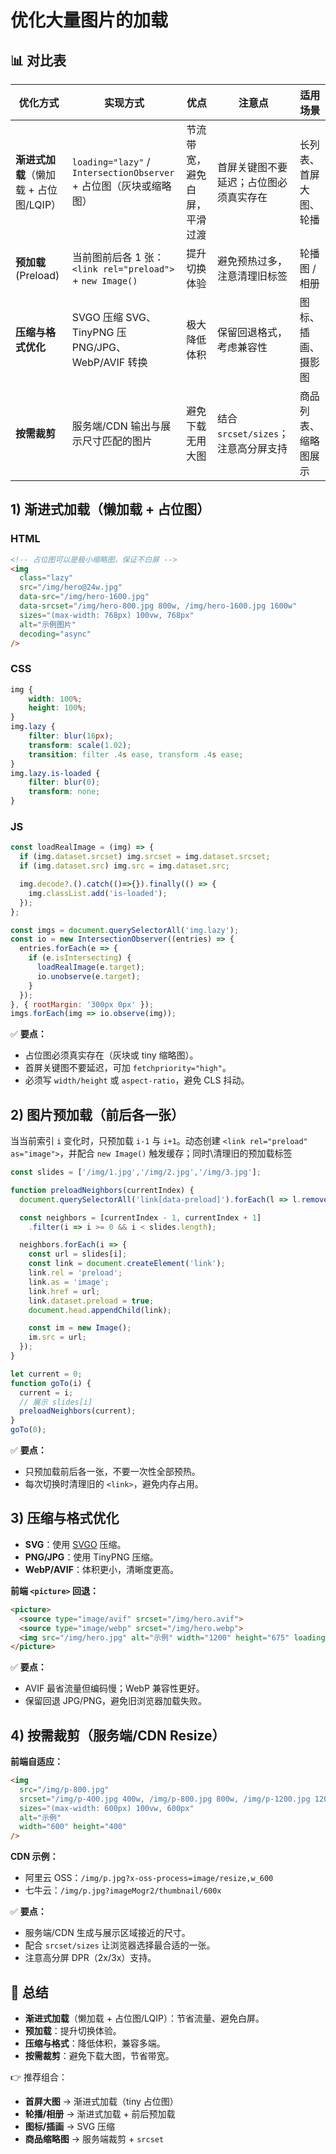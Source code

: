 # 优化大量图片的加载

## 📊 对比表

| 优化方式                               | 实现方式                                                     | 优点                         | 注意点                                 | 适用场景               |
| -------------------------------------- | ------------------------------------------------------------ | ---------------------------- | -------------------------------------- | ---------------------- |
| **渐进式加载**（懒加载 + 占位图/LQIP） | `loading="lazy"` / `IntersectionObserver` + 占位图（灰块或缩略图） | 节流带宽，避免白屏，平滑过渡 | 首屏关键图不要延迟；占位图必须真实存在 | 长列表、首屏大图、轮播 |
| **预加载** (Preload)                   | 当前图前后各 1 张：`<link rel="preload">` + `new Image()`    | 提升切换体验                 | 避免预热过多，注意清理旧标签           | 轮播图 / 相册          |
| **压缩与格式优化**                     | SVGO 压缩 SVG、TinyPNG 压 PNG/JPG、WebP/AVIF 转换            | 极大降低体积                 | 保留回退格式，考虑兼容性               | 图标、插画、摄影图     |
| **按需裁剪**                           | 服务端/CDN 输出与展示尺寸匹配的图片                          | 避免下载无用大图             | 结合 `srcset/sizes`；注意高分屏支持    | 商品列表、缩略图展示   |

## 1) 渐进式加载（懒加载 + 占位图）

### HTML

```html
<!-- 占位图可以是极小缩略图，保证不白屏 -->
<img
  class="lazy"
  src="/img/hero@24w.jpg"
  data-src="/img/hero-1600.jpg"
  data-srcset="/img/hero-800.jpg 800w, /img/hero-1600.jpg 1600w"
  sizes="(max-width: 768px) 100vw, 768px"
  alt="示例图片"
  decoding="async"
/>
```

### CSS

```css
img {
    width: 100%;
    height: 100%;
}
img.lazy {
    filter: blur(16px);
    transform: scale(1.02);
    transition: filter .4s ease, transform .4s ease;
}
img.lazy.is-loaded {
    filter: blur(0);
    transform: none;
}
```

### JS

```js
const loadRealImage = (img) => {
  if (img.dataset.srcset) img.srcset = img.dataset.srcset;
  if (img.dataset.src) img.src = img.dataset.src;

  img.decode?.().catch(()=>{}).finally(() => {
    img.classList.add('is-loaded');
  });
};

const imgs = document.querySelectorAll('img.lazy');
const io = new IntersectionObserver((entries) => {
  entries.forEach(e => {
    if (e.isIntersecting) {
      loadRealImage(e.target);
      io.unobserve(e.target);
    }
  });
}, { rootMargin: '300px 0px' });
imgs.forEach(img => io.observe(img));
```

✅ **要点：**

- 占位图必须真实存在（灰块或 tiny 缩略图）。
- 首屏关键图不要延迟，可加 `fetchpriority="high"`。
- 必须写 `width/height` 或 `aspect-ratio`，避免 CLS 抖动。

## 2) 图片预加载（前后各一张）

当当前索引 `i` 变化时，只预加载 `i-1` 与 `i+1`。动态创建 `<link rel="preload" as="image">`，并配合 `new Image()` 触发缓存；同时\清理旧的预加载标签

```js
const slides = ['/img/1.jpg','/img/2.jpg','/img/3.jpg'];

function preloadNeighbors(currentIndex) {
  document.querySelectorAll('link[data-preload]').forEach(l => l.remove());

  const neighbors = [currentIndex - 1, currentIndex + 1]
    .filter(i => i >= 0 && i < slides.length);

  neighbors.forEach(i => {
    const url = slides[i];
    const link = document.createElement('link');
    link.rel = 'preload';
    link.as = 'image';
    link.href = url;
    link.dataset.preload = true;
    document.head.appendChild(link);

    const im = new Image();
    im.src = url;
  });
}

let current = 0;
function goTo(i) {
  current = i;
  // 展示 slides[i]
  preloadNeighbors(current);
}
goTo(0);
```

✅ **要点：**

- 只预加载前后各一张，不要一次性全部预热。
- 每次切换时清理旧的 `<link>`，避免内存占用。

## 3) 压缩与格式优化

- **SVG**：使用 [SVGO](https://github.com/svg/svgo) 压缩。
- **PNG/JPG**：使用 TinyPNG 压缩。
- **WebP/AVIF**：体积更小，清晰度更高。

**前端 `<picture>` 回退：**

```html
<picture>
  <source type="image/avif" srcset="/img/hero.avif">
  <source type="image/webp" srcset="/img/hero.webp">
  <img src="/img/hero.jpg" alt="示例" width="1200" height="675" loading="lazy">
</picture>
```

✅ **要点：**

- AVIF 最省流量但编码慢；WebP 兼容性更好。
- 保留回退 JPG/PNG，避免旧浏览器加载失败。

## 4) 按需裁剪（服务端/CDN Resize）

**前端自适应：**

```html
<img
  src="/img/p-800.jpg"
  srcset="/img/p-400.jpg 400w, /img/p-800.jpg 800w, /img/p-1200.jpg 1200w"
  sizes="(max-width: 600px) 100vw, 600px"
  alt="示例"
  width="600" height="400"
/>
```

**CDN 示例：**

- 阿里云 OSS：`/img/p.jpg?x-oss-process=image/resize,w_600`
- 七牛云：`/img/p.jpg?imageMogr2/thumbnail/600x`

✅ **要点：**

- 服务端/CDN 生成与展示区域接近的尺寸。
- 配合 `srcset/sizes` 让浏览器选择最合适的一张。
- 注意高分屏 DPR（2x/3x）支持。

## 🎯 总结

- **渐进式加载**（懒加载 + 占位图/LQIP）：节省流量、避免白屏。
- **预加载**：提升切换体验。
- **压缩与格式**：降低体积，兼容多端。
- **按需裁剪**：避免下载大图，节省带宽。

👉 推荐组合：

- **首屏大图** → 渐进式加载（tiny 占位图）
- **轮播/相册** → 渐进式加载 + 前后预加载
- **图标/插画** → SVG 压缩
- **商品缩略图** → 服务端裁剪 + `srcset`